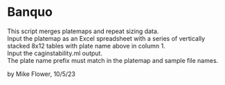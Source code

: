
# Banquo

This script merges platemaps and repeat sizing data.  
Input the platemap as an Excel spreadsheet with a series of vertically stacked
8x12 tables with plate name above in column 1.  
Input the caginstability.ml output.  
The plate name prefix must match in the platemap and sample file names.  

by Mike Flower, 10/5/23
